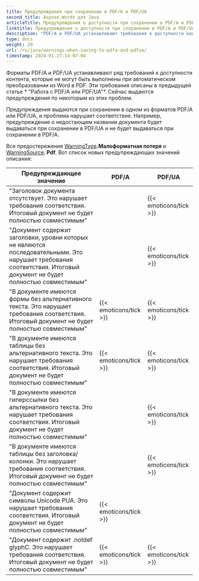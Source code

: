 ```yaml
---
title: Предупреждения при сохранении в PDF/A и PDF/UA
second_title: Aspose.Words для Java
articleTitle: Предупреждения о доступности при сохранении в PDF/A и PDF/UA
linktitle: Предупреждения о доступности при сохранении в PDF/A и PDF/UA
description: "PDF/A и PDF/UA устанавливают требования к доступности контента. При сохранении в PDF/A или PDF/UA Java и вопрос нарушает комплаенс, выдается предупреждение."
type: docs
weight: 29
url: /ru/java/warnings-when-saving-to-pdfa-and-pdfua/
timestamp: 2024-01-27-14-07-04
---
```


Форматы PDF/A и PDF/UA устанавливают ряд требований к доступности контента, которые не могут быть выполнены при автоматическом преобразовании из Word в PDF. Эти требования описаны в предыдущей статье * "Работа с PDF/A или PDF/UA"*. Сейчас выдаются предупреждения по некоторым из этих проблем.

Предупреждения выдаются при сохранении в одном из форматов PDF/A или PDF/UA, и проблема нарушает соответствие. Например, предупреждение о недостающем названии документа будет выдаваться при сохранении в PDF/UA и не будет выдаваться при сохранении в PDF/A.

Все предостережения [WarningType](https://reference.aspose.com/words/java/com.aspose.words/warningtype/)**.Малоформатная потеря** и [WarningSource](https://reference.aspose.com/words/java/com.aspose.words/warningsource/)**. Pdf**. Вот список новых предупреждающих значений описания:

|  Предупреждающее значение |  PDF/A |  PDF/UA |
|  ------------------------------------------------------------  |  ----------------------  |  ----------------------  |
|  "Заголовок документа отсутствует. Это нарушает требования соответствия. Итоговый документ не будет полностью совместимым" |                          |   {{< emoticons/tick >}}  |
|  "Документ содержит заголовки, уровни которых не являются последовательными. Это нарушает требования соответствия. Итоговый документ не будет полностью совместимым" |                          |   {{< emoticons/tick >}}  |
|  "В документе имеются формы без альтернативного текста. Это нарушает требования соответствия. Итоговый документ не будет полностью совместимым" |   {{< emoticons/tick >}}  |   {{< emoticons/tick >}}  |
|  "В документе имеются таблицы без альтернативного текста. Это нарушает требования соответствия. Итоговый документ не будет полностью совместимым" |   {{< emoticons/tick >}}  |   {{< emoticons/tick >}}  |
|  "В документе имеются гиперссылки без альтернативного текста. Это нарушает требования соответствия. Итоговый документ не будет полностью совместимым" |                          |   {{< emoticons/tick >}}  |
|  "В документе имеются таблицы без заголовка/колонки. Это нарушает требования соответствия. Итоговый документ не будет полностью совместимым" |                          |   {{< emoticons/tick >}}  |
|  "Документ содержит символы Unicode PUA. Это нарушает требования соответствия. Итоговый документ не будет полностью совместимым" |   {{< emoticons/tick >}}  |                          |
|  "Документ содержит .notdef glyphС. Это нарушает требования соответствия. Итоговый документ не будет полностью совместимым" |   {{< emoticons/tick >}}  |   {{< emoticons/tick >}}  |
